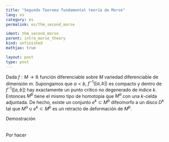 ```yaml
---
title: "Segundo Teorema fundamental teoría de Morse"
lang: es
category: es
permalink: es/thm_second_morse

ident: thm_second_morse
parent: intro_morse_theory
kind: unfinished
mathjax: true

layout: post
type: post
---
```


<div>

Dada $f:M\rightarrow \mathbb{R}$ función diferenciable sobre $M$ variedad diferenciable de dimensión $m$. Supongamos que $a<b$, $f^{-1}([a,b])$ es compacto y dentro de $f^{-1}([a,b])$ hay exactamente un punto crítico no degenerado de índice $k$. Entonces $M^b$ tiene el mismo tipo de homotopía que $M^a$ con una $k$-celda adjuntada. De hecho, existe un conjunto $e^k\subset M^b$ difeomorfo a un disco $D^k$ tal que $M^a\cup e^k\subset M^b$ es un retracto de deformación de $M^b$.
<div class="bcblue boxdissap">
	Demostración
</div><br><br>

<div class="dissap">
	Por hacer
</div>

</div>
